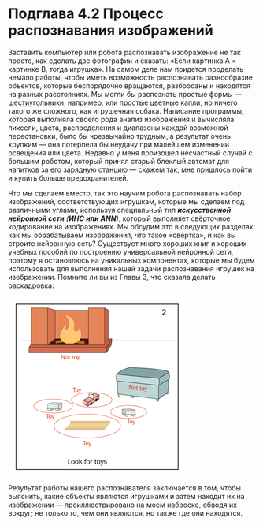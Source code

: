 # Подглава 4.2 Процесс распознавания изображений

Заставить компьютер или робота распознавать изображение не так просто, как сделать две фотографии и сказать: «Если картинка A = картинке B, тогда игрушка». На самом деле нам придется проделать немало работы, чтобы иметь возможность распознавать разнообразие объектов, которые беспорядочно вращаются, разбросаны и находятся на разных расстояниях. Мы могли бы распознать простые формы — шестиугольники, например, или простые цветные капли, но ничего такого же сложного, как игрушечная собака. Написание программы, которая выполняла своего рода анализ изображения и вычисляла пиксели, цвета, распределения и диапазоны каждой возможной перестановки, было бы чрезвычайно трудным, а результат очень хрупким — она потерпела бы неудачу при малейшем изменении освещения или цвета. Недавно у меня произошел несчастный случай с большим роботом, который принял старый блеклый автомат для напитков за его зарядную станцию — скажем так, мне пришлось пойти и купить больше предохранителей.

Что мы сделаем вместо, так это научим робота распознавать набор изображений, соответствующих игрушкам, которые мы сделаем под различными углами, используя специальный тип _**искусственной нейронной сети** \(**ИНС** **или ANN**\)_, который выполняет свёрточное кодирование на изображениях. Мы обсудим это в следующих разделах: как мы обрабатываем изображения, что такое «свёртка», и как вы строите нейронную сеть? Существует много хороших книг и хороших учебных пособий по построению универсальной нейронной сети, поэтому я остановлюсь на уникальных компонентах, которые мы будем использовать для выполнения нашей задачи распознавания игрушек на изображении. Помните ли вы из Главы 3, что сказала делать раскадровка:

![](.gitbook/assets/image%20%2814%29.png)

Результат работы нашего распознавателя заключается в том, чтобы выяснить, какие объекты являются игрушками и затем находит их на изображении — проиллюстрировано на моем наброске, обводя их вокруг; не только то, чем они являются, но также где они находятся.

